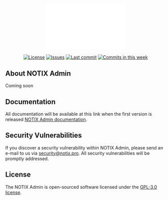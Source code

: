 <p align="center"><a href="https://notix.pro" target="_blank"><img src="https://raw.githubusercontent.com/notix-pro/Notix-Admin/master/public/assets/imgs/notix_pro-logo.png" width="250"></a></p>

<p align="center">
<a href="https://github.com/notix-pro/Notix-Admin/blob/master/LICENSE.md"><img src="https://img.shields.io/github/license/notix-pro/Notix-Admin" alt="License"></a>
<a href="https://github.com/notix-pro/Notix-Admin/issues"><img src="https://img.shields.io/github/issues/notix-pro/Notix-Admin" alt="Issues"></a>
<a href="https://github.com/notix-pro/Notix-Admin/commits/master"><img src="https://img.shields.io/github/last-commit/notix-pro/Notix-Admin" alt="Last commit"></a>
<a href="https://github.com/notix-pro/Notix-Admin/commits/master"><img src="https://img.shields.io/github/commit-activity/w/notix-pro/Notix-Admin" alt="Commits in this week"></a>
</p>

## About NOTIX Admin
Coming soon

## Documentation

All documentation will be available at this link when the first version is released [NOTIX Admin documentation](https://projekty.notix.pro/docs/Notix-Admin-Panel/).

## Security Vulnerabilities

If you discover a security vulnerability within NOTIX Admin, please send an e-mail to us via [security@notix.pro](mailto:security@notix.pro). All security vulnerabilities will be promptly addressed.

## License

The NOTIX Admin is open-sourced software licensed under the [GPL-3.0 license](https://opensource.org/licenses/GPL-3.0).
